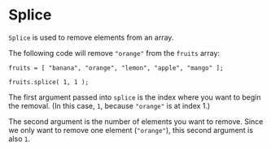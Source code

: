 # Splice

`Splice` is used to remove elements from an array.

The following code will remove `"orange"` from the `fruits` array:

```
fruits = [ "banana", "orange", "lemon", "apple", "mango" ];

fruits.splice( 1, 1 );
```

The first argument passed into `splice` is the index where you want to begin the removal. (In this case, `1`, because `"orange"` is at index 1.)

The second argument is the number of elements you want to remove. Since we only want to remove one element (`"orange"`), this second argument is also `1`.